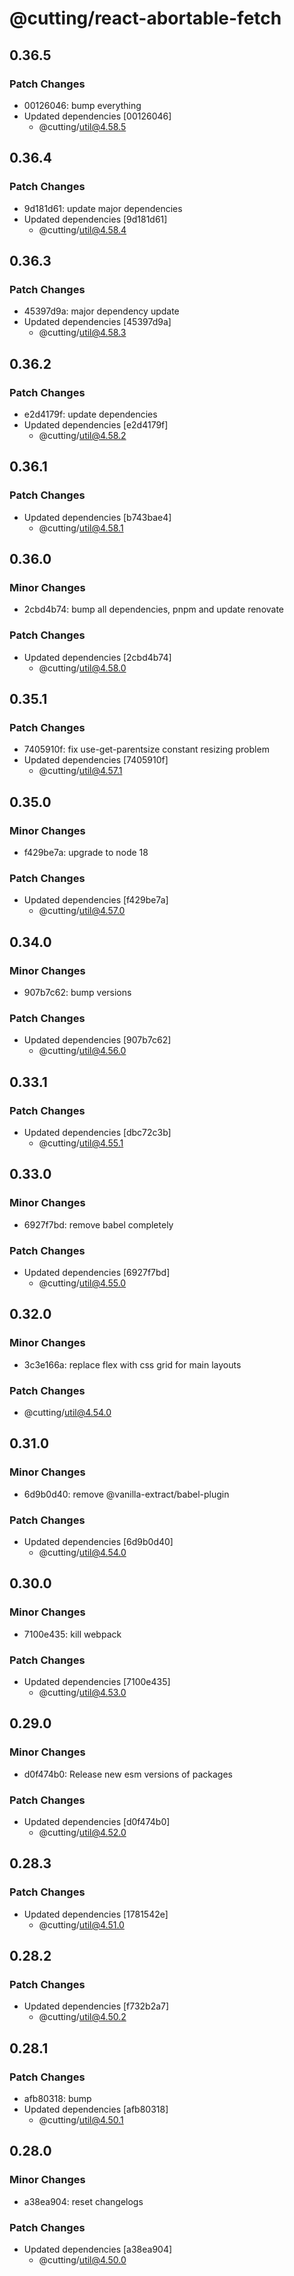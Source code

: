 # @cutting/react-abortable-fetch

## 0.36.5

### Patch Changes

- 00126046: bump everything
- Updated dependencies [00126046]
  - @cutting/util@4.58.5

## 0.36.4

### Patch Changes

- 9d181d61: update major dependencies
- Updated dependencies [9d181d61]
  - @cutting/util@4.58.4

## 0.36.3

### Patch Changes

- 45397d9a: major dependency update
- Updated dependencies [45397d9a]
  - @cutting/util@4.58.3

## 0.36.2

### Patch Changes

- e2d4179f: update dependencies
- Updated dependencies [e2d4179f]
  - @cutting/util@4.58.2

## 0.36.1

### Patch Changes

- Updated dependencies [b743bae4]
  - @cutting/util@4.58.1

## 0.36.0

### Minor Changes

- 2cbd4b74: bump all dependencies, pnpm and update renovate

### Patch Changes

- Updated dependencies [2cbd4b74]
  - @cutting/util@4.58.0

## 0.35.1

### Patch Changes

- 7405910f: fix use-get-parentsize constant resizing problem
- Updated dependencies [7405910f]
  - @cutting/util@4.57.1

## 0.35.0

### Minor Changes

- f429be7a: upgrade to node 18

### Patch Changes

- Updated dependencies [f429be7a]
  - @cutting/util@4.57.0

## 0.34.0

### Minor Changes

- 907b7c62: bump versions

### Patch Changes

- Updated dependencies [907b7c62]
  - @cutting/util@4.56.0

## 0.33.1

### Patch Changes

- Updated dependencies [dbc72c3b]
  - @cutting/util@4.55.1

## 0.33.0

### Minor Changes

- 6927f7bd: remove babel completely

### Patch Changes

- Updated dependencies [6927f7bd]
  - @cutting/util@4.55.0

## 0.32.0

### Minor Changes

- 3c3e166a: replace flex with css grid for main layouts

### Patch Changes

- @cutting/util@4.54.0

## 0.31.0

### Minor Changes

- 6d9b0d40: remove @vanilla-extract/babel-plugin

### Patch Changes

- Updated dependencies [6d9b0d40]
  - @cutting/util@4.54.0

## 0.30.0

### Minor Changes

- 7100e435: kill webpack

### Patch Changes

- Updated dependencies [7100e435]
  - @cutting/util@4.53.0

## 0.29.0

### Minor Changes

- d0f474b0: Release new esm versions of packages

### Patch Changes

- Updated dependencies [d0f474b0]
  - @cutting/util@4.52.0

## 0.28.3

### Patch Changes

- Updated dependencies [1781542e]
  - @cutting/util@4.51.0

## 0.28.2

### Patch Changes

- Updated dependencies [f732b2a7]
  - @cutting/util@4.50.2

## 0.28.1

### Patch Changes

- afb80318: bump
- Updated dependencies [afb80318]
  - @cutting/util@4.50.1

## 0.28.0

### Minor Changes

- a38ea904: reset changelogs

### Patch Changes

- Updated dependencies [a38ea904]
  - @cutting/util@4.50.0
